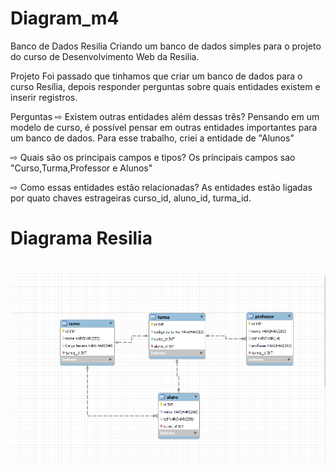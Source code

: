 # Diagram_m4
Banco de Dados Resilia
Criando um banco de dados simples para o projeto do curso de Desenvolvimento Web da Resilia.

Projeto
Foi passado que tinhamos que criar um banco de dados para o curso Resília, depois responder perguntas sobre quais entidades existem e inserir registros.

Perguntas
⇨ Existem outras entidades além dessas três?
 Pensando em um modelo de curso, é possível pensar em outras entidades importantes para um banco de dados. Para esse trabalho, criei a entidade de "Alunos"

⇨ Quais são os principais campos e tipos? 
Os príncipais campos sao "Curso,Turma,Professor e Alunos" 

⇨ Como essas entidades estão relacionadas? 
As entidades estão ligadas por quato chaves estrageiras curso_id, aluno_id, turma_id.

<div>
  <h1> Diagrama Resilia<h1>
  <img src= './SQL/Diagram.PNG'/>
</div>
